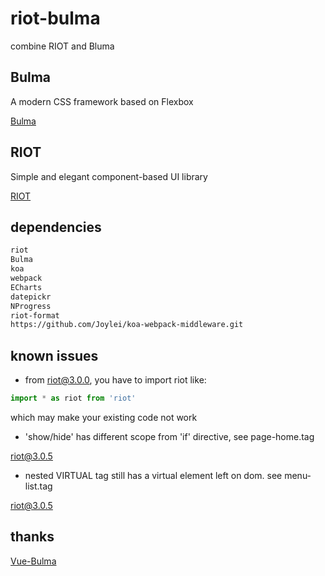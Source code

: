 # riot-bulma

combine RIOT and Bluma

## Bulma

A modern CSS framework based on Flexbox

[Bulma](http://bulma.io/)

## RIOT

Simple and elegant component-based UI library

[RIOT](http://riotjs.com)

## dependencies

```sh
riot
Bulma
koa
webpack
ECharts
datepickr
NProgress
riot-format
https://github.com/Joylei/koa-webpack-middleware.git
```

## known issues

- from riot@3.0.0, you have to import riot like:

```js
import * as riot from 'riot'
```

which may make your existing code not work

- 'show/hide' has different scope from 'if' directive, see page-home.tag

riot@3.0.5

- nested VIRTUAL tag still has a virtual element left on dom. see menu-list.tag

riot@3.0.5

## thanks

[Vue-Bulma](https://github.com/wangxg2016/vue-bulma)